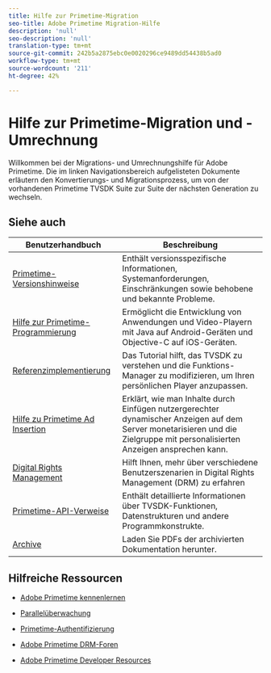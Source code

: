```yaml
---
title: Hilfe zur Primetime-Migration
seo-title: Adobe Primetime Migration-Hilfe
description: 'null'
seo-description: 'null'
translation-type: tm+mt
source-git-commit: 242b5a2875ebc0e0020296ce9489dd54438b5ad0
workflow-type: tm+mt
source-wordcount: '211'
ht-degree: 42%

---
```



# Hilfe zur Primetime-Migration und -Umrechnung

Willkommen bei der Migrations- und Umrechnungshilfe für Adobe Primetime. Die im linken Navigationsbereich aufgelisteten Dokumente erläutern den Konvertierungs- und Migrationsprozess, um von der vorhandenen Primetime TVSDK Suite zur Suite der nächsten Generation zu wechseln.

## Siehe auch

| Benutzerhandbuch | Beschreibung |
|--- |--- |
| [Primetime-Versionshinweise](/help/release-notes/home.md) | Enthält versionsspezifische Informationen, Systemanforderungen, Einschränkungen sowie behobene und bekannte Probleme. |
| [Hilfe zur Primetime-Programmierung](/help/programming/home.md) | Ermöglicht die Entwicklung von Anwendungen und Video-Playern mit Java auf Android-Geräten und Objective-C auf iOS-Geräten. |
| [Referenzimplementierung](/help/android-reference-implementation/home.md) | Das Tutorial hilft, das TVSDK zu verstehen und die Funktions-Manager zu modifizieren, um Ihren persönlichen Player anzupassen. |
| [Hilfe zu Primetime Ad Insertion](/help/primetime-ad-insertion/home.md) | Erklärt, wie man Inhalte durch Einfügen nutzergerechter dynamischer Anzeigen auf dem Server monetarisieren und die Zielgruppe mit personalisierten Anzeigen ansprechen kann. |
| [Digital Rights Management](/help/digital-rights-management/home.md) | Hilft Ihnen, mehr über verschiedene Benutzerszenarien in Digital Rights Management (DRM) zu erfahren |
| [Primetime-API-Verweise](/help/reference/api-references.md) | Enthält detaillierte Informationen über TVSDK-Funktionen, Datenstrukturen und andere Programmkonstrukte. |
| [Archive](https://helpx.adobe.com/primetime/archives.html) | Laden Sie PDFs der archivierten Dokumentation herunter. |

## Hilfreiche Ressourcen

* [Adobe Primetime kennenlernen](https://www.adobe.com/in/marketing/primetime.html)

* [Parallelüberwachung](https://tve.helpdocsonline.com/concurrency-monitoring-introduction)

* [Primetime-Authentifizierung](https://tve.helpdocsonline.com/home)

* [Adobe Primetime DRM-Foren](https://forums.adobe.com/community/adobe_access)

* [Adobe Primetime Developer Resources](https://www.adobe.com/devnet/primetime.html)